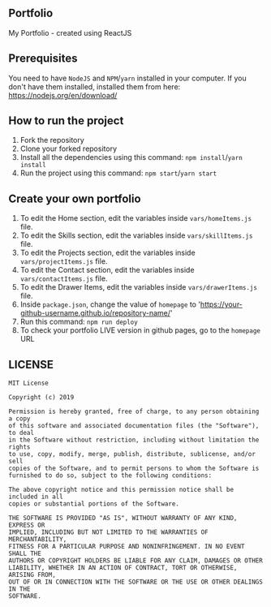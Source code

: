 ## Portfolio
My Portfolio - created using ReactJS

## Prerequisites
You need to have `NodeJS` and `NPM`/`yarn` installed in your computer.
If you don't have them installed, installed them from here: https://nodejs.org/en/download/

## How to run the project
1. Fork the repository
2. Clone your forked repository
3. Install all the dependencies using this command:
`npm install`/`yarn install`
4. Run the project using this command:
`npm start`/`yarn start`

## Create your own portfolio
1. To edit the Home section, edit the variables inside `vars/homeItems.js` file.
2. To edit the Skills section, edit the variables inside `vars/skillItems.js` file.
3. To edit the Projects section, edit the variables inside `vars/projectItems.js` file.
4. To edit the Contact section, edit the variables inside `vars/contactItems.js` file.
5. To edit the Drawer Items, edit the variables inside `vars/drawerItems.js` file.
6. Inside `package.json`, change the value of `homepage` to 'https://your-github-username.github.io/repository-name/'
7. Run this command: `npm run deploy`
8. To check your portfolio LIVE version in github pages, go to the `homepage` URL


## LICENSE
```
MIT License

Copyright (c) 2019

Permission is hereby granted, free of charge, to any person obtaining a copy
of this software and associated documentation files (the "Software"), to deal
in the Software without restriction, including without limitation the rights
to use, copy, modify, merge, publish, distribute, sublicense, and/or sell
copies of the Software, and to permit persons to whom the Software is
furnished to do so, subject to the following conditions:

The above copyright notice and this permission notice shall be included in all
copies or substantial portions of the Software.

THE SOFTWARE IS PROVIDED "AS IS", WITHOUT WARRANTY OF ANY KIND, EXPRESS OR
IMPLIED, INCLUDING BUT NOT LIMITED TO THE WARRANTIES OF MERCHANTABILITY,
FITNESS FOR A PARTICULAR PURPOSE AND NONINFRINGEMENT. IN NO EVENT SHALL THE
AUTHORS OR COPYRIGHT HOLDERS BE LIABLE FOR ANY CLAIM, DAMAGES OR OTHER
LIABILITY, WHETHER IN AN ACTION OF CONTRACT, TORT OR OTHERWISE, ARISING FROM,
OUT OF OR IN CONNECTION WITH THE SOFTWARE OR THE USE OR OTHER DEALINGS IN THE
SOFTWARE.
```